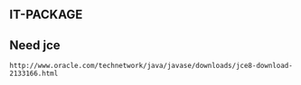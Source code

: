 IT-PACKAGE
--------------------------------

## Need jce
    http://www.oracle.com/technetwork/java/javase/downloads/jce8-download-2133166.html
